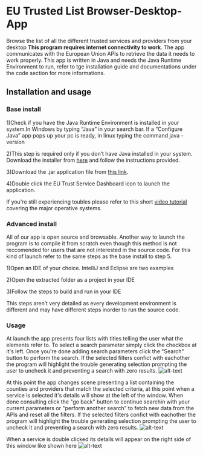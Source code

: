 # EU Trusted List Browser-Desktop-App
Browse the list of all the different trusted services and providers from your desktop
**This program requires internet connectivity to work**.
The app communicates with the European Union APIs to retrieve the data it needs to work properly.
This app is written in Java and needs the Java Runtime Environment to run, refer to tge installation guide and documentations under the code section for more informations.
## Installation and usage
### Base install
1)Check if you have the Java Runtime Environment is installed in your system.In Windows by typing “Java” in your search bar. If a “Configure Java” app pops up your pc is ready, in linux typing the command java -version

2)This step is required only if you don’t have Java installed in your system. Download the installer from [here](https://www.java.com/en/) and follow the instructions provided.

3)Download the .jar application file from [this link](https://www.youtube.com/watch?v=dQw4w9WgXcQ&feature=emb_logo).

4)Double click the EU Trust Service Dashboard icon to launch the application.

If you're still experiencing toubles please refer to this short [video tutorial](https://www.youtube.com/watch?v=dQw4w9WgXcQ&feature=emb_logo) covering the major operative systems.

### Advanced install
All of our app is open source and browsable. Another way to launch the program is to compile it from scratch even though this method is not reccomended for users that are not interested in the source code. For this kind of launch refer to the same steps as the base install to step 5.

1)Open an IDE of your choice. IntelliJ and Eclipse are two examples

2)Open the extracted folder as a project in your IDE

3)Follow the steps to build and run in your IDE

This steps aren’t very detailed as every development environment is different and may have different steps inorder to run the source code.

### Usage
At launch the app presents four lists with titles telling the user what the elements refer to. To select a search parameter simply click the checkbox at it's left.
Once you're done adding search parameters click the "Search" button to perform the search. If the selected filters confict with eachother the program will highlight the trouble generating selection prompting the user to uncheck it and preventing a search with zero results.
![alt-text](https://i.imgur.com/4txP8Jj.png)


At this point the app changes scene presenting a list containing the counties and providers that match the selected criteria, at this point when a service is selected it's details will show at the left of the window. When done consulting click the "go back" button to continue searchin with your current parameters or "perform another search" to fetch new data from the APIs and reset all the filters.
If the selected filters confict with eachother the program will highlight the trouble generating selection prompting the user to uncheck it and preventing a search with zero results.
![alt-text](https://i.imgur.com/dZFvkV8.png)

When a service is double clicked its details will appear on the right side of this window like shown here
![alt-text](https://i.imgur.com/LHyl1f1.png)
